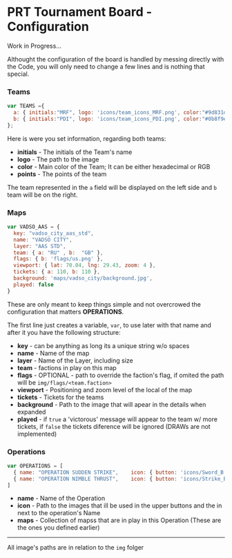# PRT Tournament Board - Configuration
Work in Progress...

Althought the configuration of the board is handled by messing directly with the Code, you will only need to change a few lines and is nothing that special.

### Teams
```Javascript
var TEAMS ={
  a: { initials:"MRF", logo: 'icons/team_icons_MRF.png', color:"#9d831d", points: '0' },
  b: { initials:"PDI", logo: 'icons/team_icons_PDI.png', color:"#0b8f9e", points: '0' }
};
```
Here is were you set information, regarding both teams:
* **initials** - The initials of the Team's name
* **logo** - The path to the image
* **color** - Main color of the Team; It can be either hexadecimal or RGB
* **points** - The points of the team

The team represented in the ```a``` field will be displayed on the left side and ```b``` team will be on the right.


### Maps

```Javascript
var VADSO_AAS = {
  key: "vadso_city_aas_std",
  name: "VADSO CITY",
  layer: "AAS STD",
  team: { a: "RU" , b:  "GB" },
  flags: { b: 'flags/us.png' },
  viewport: { lat: 70.04, lng: 29.43, zoom: 4 },
  tickets: { a: 110, b: 110 },
  background: 'maps/vadso_city/background.jpg',
  played: false
}
```

These are only meant to keep things simple and not overcrowed the configuration that matters **OPERATIONS**.

The first line just creates a variable, ```var```, to use later with that name and after it you have the following structure:
* **key** - can be anything as long its a unique string w/o spaces
* **name** - Name of the map
* **layer** - Name of the Layer, including size
* **team** - factions in play on this map
* **flags** - OPTIONAL - path to override the faction's flag, if omited the path will be ```img/flags/<team.faction>```
* **viewport** - Positioning and zoom level of the local of the map
* **tickets** - Tickets for the teams
* **background** - Path to the image that will apear in the details when expanded
* **played** - if ```true``` a 'victorous' message will appear to the team w/ more tickets, if ```false``` the tickets diference will be ignored (DRAWs are not implemented)

### Operations
```Javascript
var OPERATIONS = [
  { name: "OPERATION SUDDEN STRIKE",    icon: { button: 'icons/Sword_B.svg',      thumbnail:  'icons/Sword.svg'},      maps: [ NUJIMAA_AAS, KHAMY_AAS   ] },
  { name: "OPERATION NIMBLE THRUST",    icon: { button: 'icons/Strike_B.svg',     thumbnail:  'icons/Strike.svg'},     maps: [ WANDA_AAS, DRAGON_AAS    ] }
]
```
* **name** -  Name of the Operation
* **icon** - Path to the images that ill be used in the upper buttons and the in next to the operation's Name
* **maps** - Collection of mapss that are in play in this Operation (These are the ones you defined earlier)


----
All image's paths are in relation to the ```img``` folger

